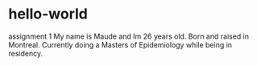# hello-world
assignment 1
My name is Maude and Im 26 years old. Born and raised in Montreal. Currently doing a Masters of Epidemiology while being in residency.
